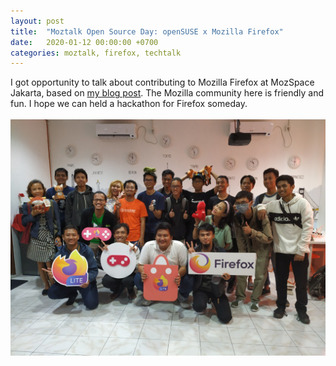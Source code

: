 ```yaml
---
layout: post
title:  "Moztalk Open Source Day: openSUSE x Mozilla Firefox"
date:   2020-01-12 00:00:00 +0700
categories: moztalk, firefox, techtalk
---
```


I got opportunity to talk about contributing to Mozilla Firefox at MozSpace Jakarta, based on <a href="http://localhost:4000/2019/contributing-to-mozilla-codebase/">my blog post</a>. The Mozilla community here is friendly and fun. I hope we can held a hackathon for Firefox someday.
<br/>
<br/>
<img src="/assets/moztalk-opensuse-firefox.jpg">
